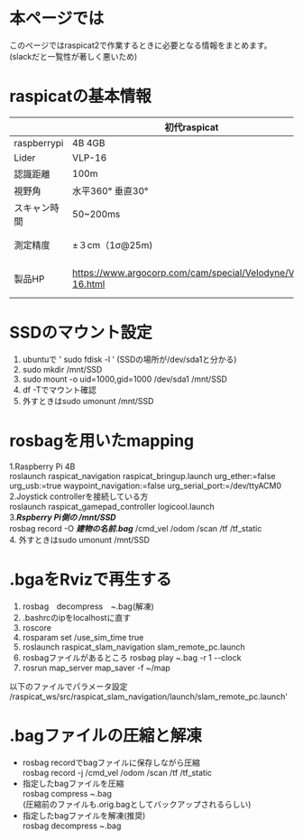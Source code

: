 # 本ページでは
このページではraspicat2で作業するときに必要となる情報をまとめます。(slackだと一覧性が著しく悪いため)

# raspicatの基本情報

|  |初代raspicat|2代目raspicat|
|---| ------------- | ------------- |
|raspberrypi|4B 4GB|4B 4GB |
|Lider|VLP-16|UTM-30LX|
|認識距離|100m|30m|
|視野角|水平360° 垂直30°|270°|
|スキャン時間|50~200ms|25ms|
|測定精度|±３cm（1σ@25m)|0.1～10m：±30mm 10～30m：±50mm|
|製品HP|https://www.argocorp.com/cam/special/Velodyne/VLP-16.html|https://www.hokuyo-aut.co.jp/search/single.php?serial=21|

# SSDのマウント設定
1. ubuntuで ' sudo fdisk -l ' (SSDの場所が/dev/sda1と分かる)
2. sudo mkdir /mnt/SSD
3. sudo mount -o uid=1000,gid=1000 /dev/sda1 /mnt/SSD
4. df -Tでマウント確認
5. 外すときはsudo umonunt /mnt/SSD

# rosbagを用いたmapping
1.Raspberry Pi 4B    
roslaunch raspicat_navigation raspicat_bringup.launch urg_ether:=false urg_usb:=true waypoint_navigation:=false urg_serial_port:=/dev/ttyACM0   
2.Joystick controllerを接続している方   
roslaunch raspicat_gamepad_controller logicool.launch   
3.***Rspberry Pi側の /mnt/SSD***   
rosbag record -O ***建物の名前.bag*** /cmd_vel /odom /scan /tf /tf_static   
4. 外すときはsudo umonunt /mnt/SSD

# .bgaをRvizで再生する
1.  rosbag　decompress　~.bag(解凍)
2.  .bashrcのipをlocalhostに直す
3.  roscore
4.  rosparam set /use_sim_time true
5.  roslaunch raspicat_slam_navigation slam_remote_pc.launch
6.  rosbagファイルがあるところ
rosbag play ~.bag -r 1 --clock   
7. rosrun map_server map_saver -f ~/map

以下のファイルでパラメータ設定   
/raspicat_ws/src/raspicat_slam_navigation/launch/slam_remote_pc.launch'

# .bagファイルの圧縮と解凍
* rosbag recordでbagファイルに保存しながら圧縮   
rosbag record -j /cmd_vel /odom /scan /tf /tf_static   
* 指定したbagファイルを圧縮   
rosbag compress ~.bag   
(圧縮前のファイルも.orig.bagとしてバックアップされるらしい)   
* 指定したbagファイルを解凍(推奨)   
rosbag decompress ~.bag   








